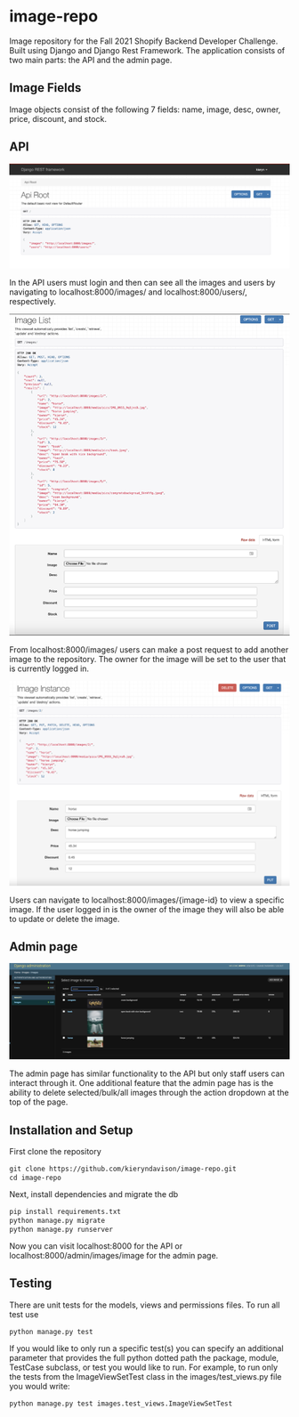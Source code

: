 # image-repo
Image repository for the Fall 2021 Shopify Backend Developer Challenge. Built using Django and Django Rest Framework. The application consists of two main parts: the API and the admin page. 

## Image Fields
Image objects consist of the following 7 fields: name, image, desc, owner, price, discount, and stock.  

## API 

![Screenshot](docs/api-homepage.png)

In the API users must login and then can see all the images and users by navigating to localhost:8000/images/ and localhost:8000/users/, respectively. 

![Screenshot](docs/api-images.png)

From localhost:8000/images/ users can make a post request to add another image to the repository. The owner for the image will be set to the user that is currently logged in.

![Screenshot](docs/api-specific-image.png)

Users can navigate to localhost:8000/images/{image-id} to view a specific image. If the user logged in is the owner of the image they will also be able to update or delete the image.

## Admin page

![Screenshot](docs/admin-page.png)

The admin page has similar functionality to the API but only staff users can interact through it. One additional feature that the admin page has is the ability to delete selected/bulk/all images through the action dropdown at the top of the page. 

## Installation and Setup
First clone the repository
```
git clone https://github.com/kieryndavison/image-repo.git
cd image-repo
```

Next, install dependencies and migrate the db
```
pip install requirements.txt
python manage.py migrate
python manage.py runserver
```
Now you can visit localhost:8000 for the API or localhost:8000/admin/images/image for the admin page.

## Testing
There are unit tests for the models, views and permissions files. To run all test use
```
python manage.py test
```
If you would like to only run a specific test(s) you can specify an additional parameter that provides the full python dotted path the package, module, TestCase subclass, or test you would like to run. For example, to run only the tests from the ImageViewSetTest class in the images/test_views.py file you would write:
```
python manage.py test images.test_views.ImageViewSetTest
```
